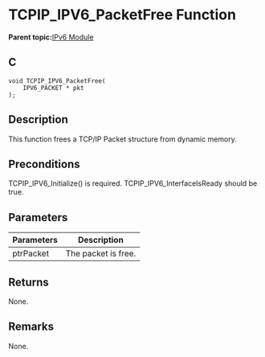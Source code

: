 # TCPIP\_IPV6\_PacketFree Function

**Parent topic:**[IPv6 Module](GUID-F2484EF9-7914-43EE-A5B7-4FFDC27C8135.md)

## C

```
void TCPIP_IPV6_PacketFree(
    IPV6_PACKET * pkt
);
```

## Description

This function frees a TCP/IP Packet structure from dynamic memory.

## Preconditions

TCPIP\_IPV6\_Initialize\(\) is required. TCPIP\_IPV6\_InterfaceIsReady should be true.

## Parameters

|Parameters|Description|
|----------|-----------|
|ptrPacket|The packet is free.|

## Returns

None.

## Remarks

None.

